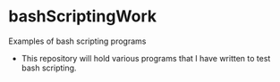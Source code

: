 # bashScriptingWork
Examples of bash scripting programs
- This repository will hold various programs that I have written to test bash scripting.
